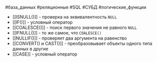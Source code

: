 #база_данных #реляционные #SQL #СУБД #логические_функции

- [[ISNULL()]] - проверка на эквивалентность `NULL`
- [[IF()]] - условный оператор
- [[COALESCE()]] - поиск первого значения не равного `NULL`
- [[IFNULL()]] - то же самое, что `COALESCE()`
- [[NULLIF()]] - проверяет два аргумента на равенство
- [[CONVERT() и CAST()]] - преобразовывает объекты одного типа данных в другие
- [[CASE]] - условный оператор